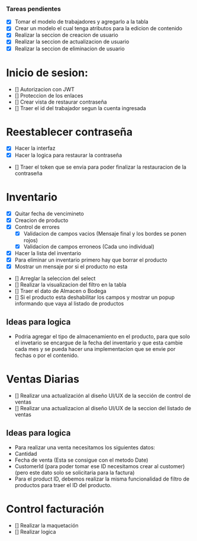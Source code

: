 ### Tareas pendientes
- [X] Tomar el modelo de trabajadores y agregarlo a la tabla
- [x] Crear un modelo el cual tenga atributos para la edicion de contenido 
- [x] Realizar la seccion de creacion de usuario
- [x] Realizar la seccion de actualizacion de usuario
- [x] Realizar la seccion de eliminacion de usuario

# Inicio de sesion:
- [] Autorizacion con JWT 
- [] Proteccion de los enlaces
- [] Crear vista de restaurar contraseña
- [] Traer el id del trabajador segun la cuenta ingresada

# Reestablecer contraseña
- [X] Hacer la interfaz
- [X] Hacer la logica para restaurar la contraseña
- [] Traer el token que se envia para poder finalizar la restauracion de la contraseña

# Inventario
- [X] Quitar fecha de vencimineto
- [X] Creacion de producto
- [X] Control de errores
    - [X] Validacion de campos vacios (Mensaje final y los bordes se ponen rojos)
    - [X] Validacion de campos erroneos (Cada uno individual)
- [X] Hacer la lista del inventario
- [X] Para eliminar un inventario primero hay que borrar el producto
- [X] Mostrar un mensaje por si el producto no esta
- [] Arreglar la seleccion del select
- [] Realizar la visualizacion del filtro en la tabla
- [] Traer el dato de Almacen o Bodega
- [] Si el producto esta deshabilitar los campos y mostrar un popup informando que vaya al listado de productos
## Ideas para logica 
- Podria agregar el tipo de almacenamiento en el producto, para que solo el invetario se encargue de la fecha del inventario y que esta cambie cada mes y se pueda hacer una implementacion que se envie por fechas o por el contenido.

# Ventas Diarias
- [] Realizar una actualización al diseño UI/UX de la sección de control de ventas
- [] Realizar una actualizacion al diseño UI/UX de la seccion del listado de ventas
 
## Ideas para logica 
- Para realizar una venta necesitamos los siguientes datos:
- Cantidad
- Fecha de venta (Esta se consigue con el metodo Date)
- CustomerId (para poder tomar ese ID necesitamos crear al customer) (pero este dato solo se solicitaria para la factura)
- Para el product ID, debemos realizar la misma funcionalidad de filtro de productos para traer el ID del producto.

# Control facturación
- [] Realizar la maquetación 
- [] Realizar logica



